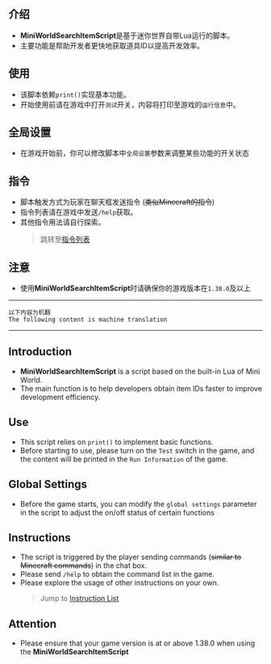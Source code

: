 ## 介绍
- **MiniWorldSearchItemScript**是基于迷你世界自带Lua运行的脚本。
- 主要功能是帮助开发者更快地获取道具ID以提高开发效率。

## 使用
- 该脚本依赖`print()`实现基本功能。
- 开始使用前请在游戏中打开`测试`开关，内容将打印至游戏的`运行信息`中。

## 全局设置
- 在游戏开始前，你可以修改脚本中`全局设置`参数来调整某些功能的开关状态

## 指令
- 脚本触发方式为玩家在聊天框发送指令 (~~类似Minecraft的指令~~)
- 指令列表请在游戏中发送`/help`获取。
- 其他指令用法请自行探索。
  > 跳转至[指令列表](https://github.com/JaLuoawa/Jalor_MiniWorldSearchItemScript/blob/main/InstructionList.md)

## 注意
- 使用**MiniWorldSearchItemScript**时请确保你的游戏版本在`1.38.0`及以上

---
```
以下内容为机翻
The following content is machine translation
```
---

## Introduction
- **MiniWorldSearchItemScript** is a script based on the built-in Lua of Mini World.
- The main function is to help developers obtain item IDs faster to improve development efficiency.

## Use
- This script relies on `print()` to implement basic functions.
- Before starting to use, please turn on the `Test` switch in the game, and the content will be printed in the `Run Information` of the game.

## Global Settings
- Before the game starts, you can modify the `global settings` parameter in the script to adjust the on/off status of certain functions

## Instructions
- The script is triggered by the player sending commands (~~similar to Minecraft commands~~) in the chat box.
- Please send `/help` to obtain the command list in the game.
- Please explore the usage of other instructions on your own.
  > Jump to [Instruction List](https://github.com/JaLuoawa/Jalor_MiniWorldSearchItemScript/blob/main/InstructionList.md)

## Attention
- Please ensure that your game version is at or above 1.38.0 when using the **MiniWorldSearchItemScript**

